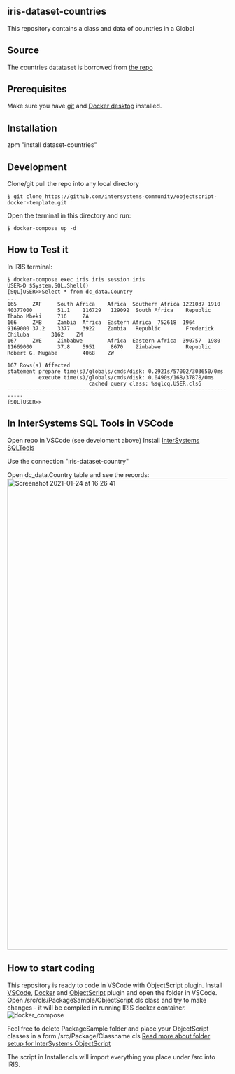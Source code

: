 ## iris-dataset-countries
This repository contains a class and data of countries in a Global

## Source

The countries datataset is borrowed from [the repo](https://github.com/datasciencedojo/datasets/blob/master/WorldDBTables/CountryTable.csv)

## Prerequisites
Make sure you have [git](https://git-scm.com/book/en/v2/Getting-Started-Installing-Git) and [Docker desktop](https://www.docker.com/products/docker-desktop) installed.

## Installation 

zpm "install dataset-countries"

## Development

Clone/git pull the repo into any local directory

```
$ git clone https://github.com/intersystems-community/objectscript-docker-template.git
```

Open the terminal in this directory and run:

```
$ docker-compose up -d
```

## How to Test it

In IRIS terminal:

```
$ docker-compose exec iris iris session iris
USER>D $System.SQL.Shell()
[SQL]USER>>Select * from dc_data.Country
...
165     ZAF     South Africa    Africa  Southern Africa 1221037 1910    40377000        51.1    116729   129092  South Africa    Republic        Thabo Mbeki     716     ZA
166     ZMB     Zambia  Africa  Eastern Africa  752618  1964    9169000 37.2    3377    3922    Zambia   Republic        Frederick Chiluba       3162    ZM
167     ZWE     Zimbabwe        Africa  Eastern Africa  390757  1980    11669000        37.8    5951     8670    Zimbabwe        Republic        Robert G. Mugabe        4068    ZW

167 Rows(s) Affected
statement prepare time(s)/globals/cmds/disk: 0.2921s/57002/303650/0ms
          execute time(s)/globals/cmds/disk: 0.0490s/168/37878/0ms
                          cached query class: %sqlcq.USER.cls6
---------------------------------------------------------------------------
[SQL]USER>>
```

## In InterSystems SQL Tools in VSCode
Open repo in VSCode (see develoment above)
Install [InterSystems SQLTools](https://marketplace.visualstudio.com/items?itemName=intersystems-community.sqltools-intersystems-driver)

Use the connection "iris-dataset-country"

Open dc_data.Country table and see the records:
<img width="1078" alt="Screenshot 2021-01-24 at 16 26 41" src="https://user-images.githubusercontent.com/2781759/105631746-0abe1480-5e61-11eb-8265-734a02b68aef.png">


## How to start coding
This repository is ready to code in VSCode with ObjectScript plugin.
Install [VSCode](https://code.visualstudio.com/), [Docker](https://marketplace.visualstudio.com/items?itemName=ms-azuretools.vscode-docker) and [ObjectScript](https://marketplace.visualstudio.com/items?itemName=daimor.vscode-objectscript) plugin and open the folder in VSCode.
Open /src/cls/PackageSample/ObjectScript.cls class and try to make changes - it will be compiled in running IRIS docker container.
![docker_compose](https://user-images.githubusercontent.com/2781759/76656929-0f2e5700-6547-11ea-9cc9-486a5641c51d.gif)

Feel free to delete PackageSample folder and place your ObjectScript classes in a form
/src/Package/Classname.cls
[Read more about folder setup for InterSystems ObjectScript](https://community.intersystems.com/post/simplified-objectscript-source-folder-structure-package-manager)

The script in Installer.cls will import everything you place under /src into IRIS.

